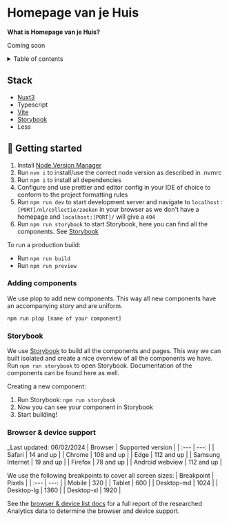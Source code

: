 # Homepage van je Huis

**What is Homepage van je Huis?**

Coming soon

<details>
<summary>Table of contents</summary>

- [Stack](#stack)
- [🚀 Getting started](#-getting-started)
- [API](#api)
- [🤚 Good to know](#-good-to-know)
</details>

## Stack

- [Nuxt3](https://nuxt.com/)
- Typescript
- [Vite](https://vitejs.dev/)
- [Storybook](https://storybook.js.org/)
- Less

## 🚀 Getting started

1. Install [Node Version Manager](https://github.com/nvm-sh/nvm)
2. Run `nvm i` to install/use the correct node version as described in .nvmrc
3. Run `npm i` to install all dependencies
4. Configure and use prettier and editor config in your IDE of choice to conform to the project formatting rules
5. Run `npm run dev` to start development server and navigate to `localhost:[PORT]/nl/collectie/zoeken` in your browser as we don't have a homepage and `localhost:[PORT]/` will give a `404`
6. Run `npm run storybook` to start Storybook, here you can find all the components. See [Storybook](#storybook)

To run a production build:

- Run `npm run build`
- Run `npm run preview`

### Adding components

We use plop to add new components. This way all new components have an accompanying story and are uniform.

`npm run plop [name of your component]`

### Storybook

We use [Storybook](https://storybook.js.org/) to build all the components and pages. This way we can built isolated and create a nice overview of all the components we have.
Run `npm run storybook` to open Storybook. Documentation of the components can be found here as well.

Creating a new component:

1. Run Storybook: `npm run storybook`
2. Now you can see your component in Storybook
3. Start building!

### Browser & device support

\_Last updated: 06/02/2024
| Browser | Supported version |
| :--- | ---: |
| Safari | 14 and up |
| Chrome | 108 and up |
| Edge | 112 and up |
| Samsung Internet | 19 and up |
| Firefox | 78 and up |
| Android webview | 112 and up |

We use the following breakpoints to cover all screen sizes:
| Breakpoint | Pixels |
| :--- | ---: |
| Mobile | 320 |
| Tablet | 600 |
| Desktop-md | 1024 |
| Desktop-lg | 1360 |
| Desktop-xl | 1920 |

See the [browser & device list docs](./docs/BrowserDeviceList.md) for a full report of the researched Analytics data to determine the browser and device support.

